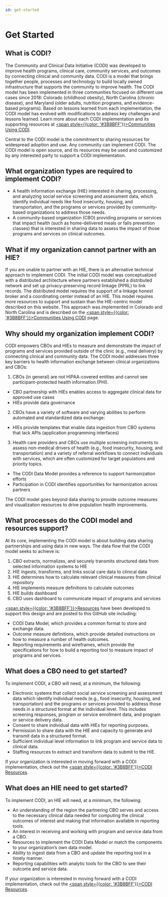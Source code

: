 ```yaml
---
id: get-started
---
```




# Get Started

## What is CODI?

The Community and Clinical Data Initiative (CODI) was developed to improve
health programs, clinical care, community services, and outcomes by connecting
clinical and community data. CODI is a model that brings together people,
processes and technology to build locally owned infrastructure that supports the
community to improve health. The CODI model has been implemented in three
communities focused on different use cases since 2018: Colorado (childhood
obesity), North Carolina (chronic disease), and Maryland (older adults,
nutrition programs, and evidence-based programs).  Based on lessons learned from
each implementation, the CODI model has evolved with modifications to address
key challenges and lessons learned. Learn more about each CODI implementation
and its supporting resources at [<span style={{color: '#3B8BFF'}}>Communities
Using CODI</span>](./communities-using-codi/index.md).

Central to the CODI model is the commitment to sharing resources for widespread
adoption and use. Any community can implement CODI. The CODI model is open
source, and its resources may be used and customized by any interested party to
support a CODI implementation.

## What organization types are required to implement CODI?

*  A health information exchange (HIE) interested in sharing, processing, and
analyzing social service screening and assessment data, which identify
individual needs like food insecurity, housing, and transportation, and the
programs or services provided by community-based organizations to address those
needs.
*  A community-based organization (CBO) providing programs or services that
impact health (such as home-delivered meals or falls prevention classes) that is
interested in sharing data to assess the impact of those programs and services
on clinical outcomes.

## What if my organization cannot partner with an HIE?

If you are unable to partner with an HIE, there is an alternative technical
approach to implement  CODI. The initial CODI model was conceptualized with a
distributed architecture where partners established a distributed network and
set up privacy-preserving record linkage (PPRL) to link records. The distributed
model requires the support of a linkage honest broker and a coordinating center
instead of an HIE. This model requires more resources to support and sustain
than the HIE-centric model described on this website. This approach was
implemented in Colorado and North Carolina and is described on the [<span
style={{color: '#3B8BFF'}}>Communities Using
CODI</span>](./communities-using-codi/index.md) page.

## Why should my organization implement CODI?

CODI empowers CBOs and HIEs to measure and demonstrate the impact of programs
and services provided outside of the clinic (e.g., meal delivery) by connecting
clinical and community data. The CODI model addresses three key barriers to
health information exchange between clinical organizations and CBOs:

1. CBOs (in general) are not HIPAA-covered entities and cannot see participant-protected health information (PHI).
* CBO partnership with HIEs enables access to aggregate clinical data for approved use cases
* HIEs provide data governance
2. CBOs have a variety of software and varying abilities to perform automated and standardized data exchange:
* HIEs provide templates that enable data ingestion from CBO systems that lack APIs (application programming interfaces)
3. Health care providers and CBOs use multiple screening instruments to assess
non-medical drivers of health (e.g., food insecurity, housing, and
transportation) and a variety of referral workflows to connect individuals with
services, which are often customized for target populations and priority topics.
* The CODI Data Model provides a reference to support harmonization efforts
* Participation in CODI identifies opportunities for harmonization across partners


The CODI model goes beyond data sharing to provide outcome measures and visualization resources to drive population health improvements. 

## What processes do the CODI model and resources support?
At its core, implementing the CODI model is about building data sharing partnerships and using data in new ways. The data flow that the CODI model seeks to achieve is:

1. CBO extracts, normalizes, and securely transmits structured data from selected information systems to HIE
2. HIE ingests, transforms, and links social care data to clinical data
3. HIE determines how to calculate relevant clinical measures from clinical repository
4. HIE implements measure definitions to calculate outcomes
5. HIE builds dashboard
6. CBO uses dashboard to communicate impact of programs and services


[<span style={{color: '#3B8BFF'}}>Resources</span>](./codi-resources-by-phase/) have
been developed to support this design and are posted to this GitHub site
including:

*  CODI Data Model, which provides a common format to store and exchange data.
*  Outcome measure definitions, which provide detailed instructions on how to measure a number of health outcomes.
*  Reporting requirements and wireframes, which provide the specifications for how to build a reporting tool to measure impact of programs and services.



## What does a CBO need to get started?

To implement CODI, a CBO will need, at a minimum, the following:

*  Electronic systems that collect social service screening and assessment data
which identify individual needs (e.g., food insecurity, housing, and
transportation) and the programs or services provided to address those needs in
a structured format at the individual level. This includes screening responses,
program or service enrollment data, and program or service delivery data.
*  Consent to share individual data with HIEs for reporting purposes.
*  Permission to share data with the HIE and capacity to generate and transmit data in a structured format.
*  Sufficient individual level information to link program and service data to clinical data.
*  Staffing resources to extract and transform data to submit to the HIE.

If your organization is interested in moving forward with a CODI implementation, check out the [<span style={{color: '#3B8BFF'}}>CODI Resources</span>](./codi-resources-by-phase/index.md).



## What does an HIE need to get started?

To implement CODI, an HIE will need, at a minimum, the following:

*  An understanding of the region the partnering CBO serves and access to the necessary clinical data needed for computing the clinical outcomes of interest and making that information available in reporting tools.
*  An interest in receiving and working with program and service data from a CBO.
*  Resources to implement the CODI Data Model or match the components to your organization’s own data model.
*  Ability to ingest data from a CBO and update the reporting tool in a timely manner.
*  Reporting capabilities with analytic tools for the CBO to see their outcome and service data.

If your organization is interested in moving forward with a CODI implementation, check out the [<span style={{color: '#3B8BFF'}}>CODI Resources</span>](./codi-resources-by-phase/index.md).

